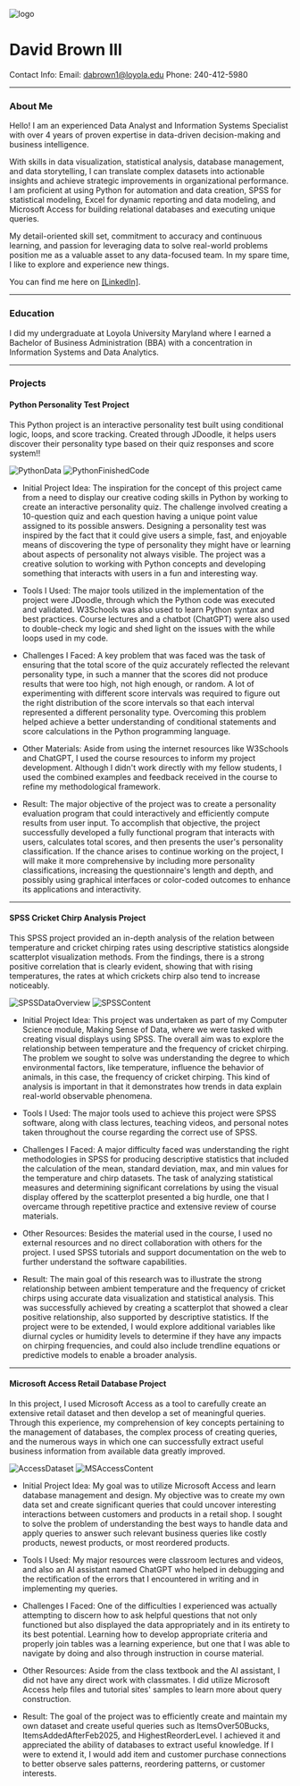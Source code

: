 ![logo](https://github.com/user-attachments/assets/7737c6dd-6128-4888-959b-11a2ab4276bb)

# David Brown III
Contact Info: 
Email: dabrown1@loyola.edu 
Phone: 240-412-5980

***

### About Me 
Hello! I am an experienced Data Analyst and Information Systems Specialist with over 4 years of proven expertise in data-driven decision-making and business intelligence.


With skills in data visualization, statistical analysis, database management, and data storytelling, I can translate complex datasets into actionable insights and achieve strategic improvements in organizational performance. I am proficient at using Python for automation and data creation, SPSS for statistical modeling, Excel for dynamic reporting and data modeling, and Microsoft Access for building relational databases and executing unique queries.


My detail-oriented skill set, commitment to accuracy and continuous learning, and passion for leveraging data to solve real-world problems position me as a valuable asset to any data-focused team. In my spare time, I like to explore and experience new things. 


You can find me here on [\[LinkedIn\]](https://www.linkedin.com/in/david-brown-iii-171273266/).

***

### Education 
I did my undergraduate at Loyola University Maryland where I earned a Bachelor of Business Administration (BBA) with a concentration in Information Systems and Data Analytics.

***

### Projects

#### Python Personality Test Project
This Python project is an interactive personality test built using conditional logic, loops, and score tracking. Created through JDoodle, it helps users discover their personality type based on their quiz responses and score system!!

![PythonData](https://github.com/user-attachments/assets/6069a781-82cd-4d92-9558-c8248449e00a)
![PythonFinishedCode](https://github.com/user-attachments/assets/edd41c26-3b93-4ce5-a3c7-d170cb1ffbfc)
- Initial Project Idea:
The inspiration for the concept of this project came from a need to display our creative coding skills in Python by working to create an interactive personality quiz. The challenge involved creating a 10-question quiz and each question having a unique point value assigned to its possible answers. Designing a personality test was inspired by the fact that it could give users a simple, fast, and enjoyable means of discovering the type of personality they might have or learning about aspects of personality not always visible. The project was a creative solution to working with Python concepts and developing something that interacts with users in a fun and interesting way.

- Tools I Used:
The major tools utilized in the implementation of the project were JDoodle, through which the Python code was executed and validated. W3Schools was also used to learn Python syntax and best practices. Course lectures and a chatbot (ChatGPT) were also used to double-check my logic and shed light on the issues with the while loops used in my code.

- Challenges I Faced:
A key problem that was faced was the task of ensuring that the total score of the quiz accurately reflected the relevant personality type, in such a manner that the scores did not produce results that were too high, not high enough, or random. A lot of experimenting with different score intervals was required to figure out the right distribution of the score intervals so that each interval represented a different personality type. Overcoming this problem helped achieve a better understanding of conditional statements and score calculations in the Python programming language.

- Other Materials:
Aside from using the internet resources like W3Schools and ChatGPT, I used the course resources to inform my project development. Although I didn't work directly with my fellow students, I used the combined examples and feedback received in the course to refine my methodological framework. 

- Result:
The major objective of the project was to create a personality evaluation program that could interactively and efficiently compute results from user input. To accomplish that objective, the project successfully developed a fully functional program that interacts with users, calculates total scores, and then presents the user's personality classification. If the chance arises to continue working on the project, I will make it more comprehensive by including more personality classifications, increasing the questionnaire's length and depth, and possibly using graphical interfaces or color-coded outcomes to enhance its applications and interactivity.

 
***

#### SPSS Cricket Chirp Analysis Project
This SPSS project provided an in-depth analysis of the relation between temperature and cricket chirping rates using descriptive statistics alongside scatterplot visualization methods. From the findings, there is a strong positive correlation that is clearly evident, showing that with rising temperatures, the rates at which crickets chirp also tend to increase noticeably.

![SPSSDataOverview](https://github.com/user-attachments/assets/53daa619-055e-4563-87af-6877294e3e82)
 ![SPSSContent](https://github.com/user-attachments/assets/71b8c312-9527-4771-adac-d4c15a987f1f)
 - Initial Project Idea:
This project was undertaken as part of my Computer Science module, Making Sense of Data, where we were tasked with creating visual displays using SPSS. The overall aim was to explore the relationship between temperature and the frequency of cricket chirping. The problem we sought to solve was understanding the degree to which environmental factors, like temperature, influence the behavior of animals, in this case, the frequency of cricket chirping. This kind of analysis is important in that it demonstrates how trends in data explain real-world observable phenomena.

- Tools I Used:
The major tools used to achieve this project were SPSS software, along with class lectures, teaching videos, and personal notes taken throughout the course regarding the correct use of SPSS.

- Challenges I Faced:
A major difficulty faced was understanding the right methodologies in SPSS for producing descriptive statistics that included the calculation of the mean, standard deviation, max, and min values for the temperature and chirp datasets. The task of analyzing statistical measures and determining significant correlations by using the visual display offered by the scatterplot presented a big hurdle, one that I overcame through repetitive practice and extensive review of course materials.

- Other Resources:
Besides the material used in the course, I used no external resources and no direct collaboration with others for the project. I used SPSS tutorials and support documentation on the web to further understand the software capabilities.

- Result:
The main goal of this research was to illustrate the strong relationship between ambient temperature and the frequency of cricket chirps using accurate data visualization and statistical analysis. This was successfully achieved by creating a scatterplot that showed a clear positive relationship, also supported by descriptive statistics. If the project were to be extended, I would explore additional variables like diurnal cycles or humidity levels to determine if they have any impacts on chirping frequencies, and could also include trendline equations or predictive models to enable a broader analysis.

 
***

#### Microsoft Access Retail Database Project
In this project, I used Microsoft Access as a tool to carefully create an extensive retail dataset and then develop a set of meaningful queries. Through this experience, my comprehension of key concepts pertaining to the management of databases, the complex process of creating queries, and the numerous ways in which one can successfully extract useful business information from available data greatly improved.

![AccessDataset](https://github.com/user-attachments/assets/32752a0b-cfd4-4976-aed1-31fe61767f25)
 ![MSAccessContent](https://github.com/user-attachments/assets/0d663842-10a5-4202-9181-23fb7c2eb55d)
 - Initial Project Idea:
My goal was to utilize Microsoft Access and learn database management and design. My objective was to create my own data set and create significant queries that could uncover interesting interactions between customers and products in a retail shop. I sought to solve the problem of understanding the best ways to handle data and apply queries to answer such relevant business queries like costly products, newest products, or most reordered products.

- Tools I Used:
My major resources were classroom lectures and videos, and also an AI assistant named ChatGPT who helped in debugging and the rectification of the errors that I encountered in writing and in implementing my queries.

- Challenges I Faced:
One of the difficulties I experienced was actually attempting to discern how to ask helpful questions that not only functioned but also displayed the data appropriately and in its entirety to its best potential. Learning how to develop appropriate criteria and properly join tables was a learning experience, but one that I was able to navigate by doing and also through instruction in course material.

- Other Resources:
Aside from the class textbook and the AI assistant, I did not have any direct work with classmates. I did utilize Microsoft Access help files and tutorial sites' samples to learn more about query construction. 

- Result:
The goal of the project was to efficiently create and maintain my own dataset and create useful queries such as ItemsOver50Bucks, ItemsAddedAfterFeb2025, and HighestReorderLevel. I achieved it and appreciated the ability of databases to extract useful knowledge. If I were to extend it, I would add item and customer purchase connections to better observe sales patterns, reordering patterns, or customer interests.

